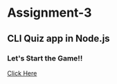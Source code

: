 # Assignment-3

<h2>CLI Quiz app in Node.js</h2>

<h3>Let's Start the Game!!</h3>

<a href="https://replit.com/@ForamParmar/QuizGame#index.js"> Click Here </a> 
